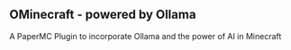 ## OMinecraft - powered by Ollama
A PaperMC Plugin to incorporate Ollama and the power of AI in Minecraft
